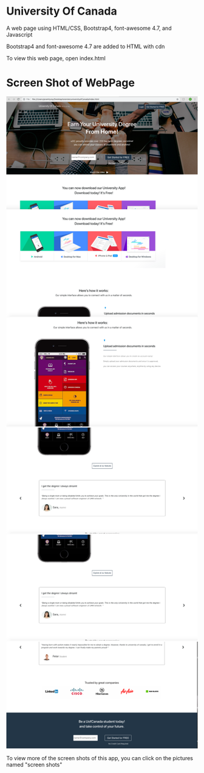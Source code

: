 # University Of Canada
A web page using HTML/CSS, Bootstrap4, font-awesome 4.7, and Javascript 

Bootstrap4 and font-awesome 4.7 are added to HTML with cdn

To view this web page,  open index.html

# Screen Shot of WebPage
![](Screen%20Shot%202018-11-07%20at%2010.20.19%20PM.png)
![](Screen%20Shot%202018-11-19%20at%204.54.19%20PM.png)
![](Screen%20Shot%202018-11-19%20at%204.54.29%20PM.png)
![](Screen%20Shot%202018-11-19%20at%204.54.40%20PM.png)
![](Screen%20Shot%202018-11-19%20at%204.54.40%20PM.png)
![](Screen%20Shot%202018-11-19%20at%204.55.08%20PM.png)

To view more of the screen shots of this app, you can click on the pictures named "screen shots" 
